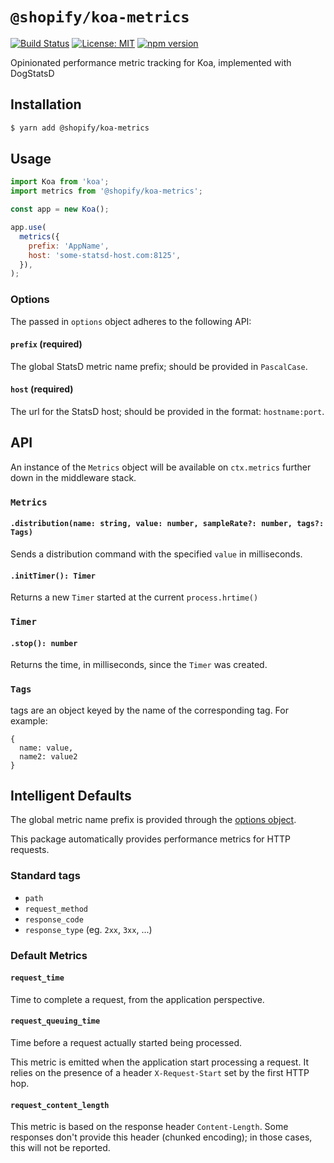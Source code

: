 # `@shopify/koa-metrics`

[![Build Status](https://travis-ci.org/Shopify/quilt.svg?branch=master)](https://travis-ci.org/Shopify/quilt)
[![License: MIT](https://img.shields.io/badge/License-MIT-green.svg)](LICENSE.md) [![npm version](https://badge.fury.io/js/%40shopify%2Fkoa-metrics.svg)](https://badge.fury.io/js/%40shopify%2Fkoa-metrics.svg)

Opinionated performance metric tracking for Koa, implemented with DogStatsD

## Installation

```bash
$ yarn add @shopify/koa-metrics
```

## Usage

```javascript
import Koa from 'koa';
import metrics from '@shopify/koa-metrics';

const app = new Koa();

app.use(
  metrics({
    prefix: 'AppName',
    host: 'some-statsd-host.com:8125',
  }),
);
```

### Options

The passed in `options` object adheres to the following API:

#### `prefix` (required)

The global StatsD metric name prefix; should be provided in `PascalCase`.

#### `host` (required)

The url for the StatsD host; should be provided in the format: `hostname:port`.

## API

An instance of the `Metrics` object will be available on `ctx.metrics` further down in the middleware stack.

### `Metrics`

#### `.distribution(name: string, value: number, sampleRate?: number, tags?: Tags)`

Sends a distribution command with the specified `value` in milliseconds.

#### `.initTimer(): Timer`

Returns a new `Timer` started at the current `process.hrtime()`

### `Timer`

#### `.stop(): number`

Returns the time, in milliseconds, since the `Timer` was created.

### `Tags`

tags are an object keyed by the name of the corresponding tag. For example:

```
{
  name: value,
  name2: value2
}
```

## Intelligent Defaults

The global metric name prefix is provided through the [options object](#options).

This package automatically provides performance metrics for HTTP requests.

### Standard tags

- `path`
- `request_method`
- `response_code`
- `response_type` (eg. `2xx`, `3xx`, ...)

### Default Metrics

#### `request_time`

Time to complete a request, from the application perspective.

#### `request_queuing_time`

Time before a request actually started being processed.

This metric is emitted when the application start processing a request. It relies on the presence of a header `X-Request-Start` set by the first HTTP hop.

#### `request_content_length`

This metric is based on the response header `Content-Length`. Some responses don't provide this header (chunked encoding); in those cases, this will not be reported.
